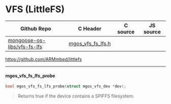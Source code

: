 # VFS (LittleFS)
| Github Repo | C Header | C source  | JS source |
| ----------- | -------- | --------  | ----------------- |
| [mongoose-os-libs/vfs-fs-lfs](https://github.com/mongoose-os-libs/vfs-fs-lfs) | [mgos_vfs_fs_lfs.h](https://github.com/mongoose-os-libs/vfs-fs-lfs/blob/master/include/mgos_vfs_fs_lfs.h) | &nbsp;  | &nbsp;         |



https://github.com/ARMmbed/littlefs


 ----- 
#### mgos_vfs_fs_lfs_probe

```c
bool mgos_vfs_fs_lfs_probe(struct mgos_vfs_dev *dev);
```
>  Returns true if the device contains a SPIFFS filesystem. 
